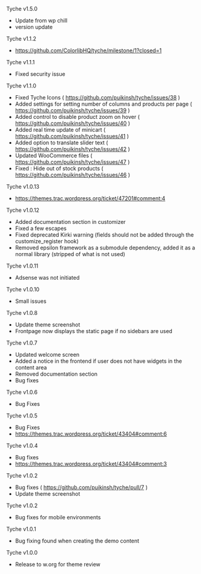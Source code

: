 Tyche v1.5.0

- Update from wp chill
- version update

Tyche v1.1.2

- https://github.com/ColorlibHQ/tyche/milestone/1?closed=1

Tyche v1.1.1

- Fixed security issue

Tyche v1.1.0

- Fixed Tyche Icons ( https://github.com/puikinsh/tyche/issues/38 )
- Added settings for setting number of columns and products per page ( https://github.com/puikinsh/tyche/issues/39 )
- Added control to disable product zoom on hover ( https://github.com/puikinsh/tyche/issues/40 )
- Added real time update of minicart ( https://github.com/puikinsh/tyche/issues/41 )
- Added option to translate slider text ( https://github.com/puikinsh/tyche/issues/42 )
- Updated WooCommerce files ( https://github.com/puikinsh/tyche/issues/47 )
- Fixed : Hide out of stock products ( https://github.com/puikinsh/tyche/issues/46 )

Tyche v1.0.13

- https://themes.trac.wordpress.org/ticket/47201#comment:4

Tyche v1.0.12

- Added documentation section in customizer
- Fixed a few escapes
- Fixed deprecated Kirki warning (fields should not be added through the customize_register hook)
- Removed epsilon framework as a submodule dependency, added it as a normal library (stripped of what is not used)

Tyche v1.0.11

- Adsense was not initiated

Tyche v1.0.10

- Small issues

Tyche v1.0.8

- Update theme screenshot
- Frontpage now displays the static page if no sidebars are used

Tyche v1.0.7

- Updated welcome screen
- Added a notice in the frontend if user does not have widgets in the content area
- Removed documentation section
- Bug fixes

Tyche v1.0.6

- Bug Fixes

Tyche v1.0.5

- Bug Fixes
- https://themes.trac.wordpress.org/ticket/43404#comment:6

Tyche v1.0.4

- Bug fixes
- https://themes.trac.wordpress.org/ticket/43404#comment:3

Tyche v1.0.2

- Bug fixes ( https://github.com/puikinsh/tyche/pull/7 )
- Update theme screenshot

Tyche v1.0.2

- Bug fixes for mobile environments

Tyche v1.0.1

- Bug fixing found when creating the demo content

Tyche v1.0.0

- Release to w.org for theme review
